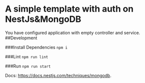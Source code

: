 # A simple template with auth on NestJs&MongoDB
You have configured application with empty controller and service.
##Development

###Install Dependencies
`npm i`

###Lint
`npm run lint`

###Run
`npm run start`

Docs: https://docs.nestjs.com/techniques/mongodb.
